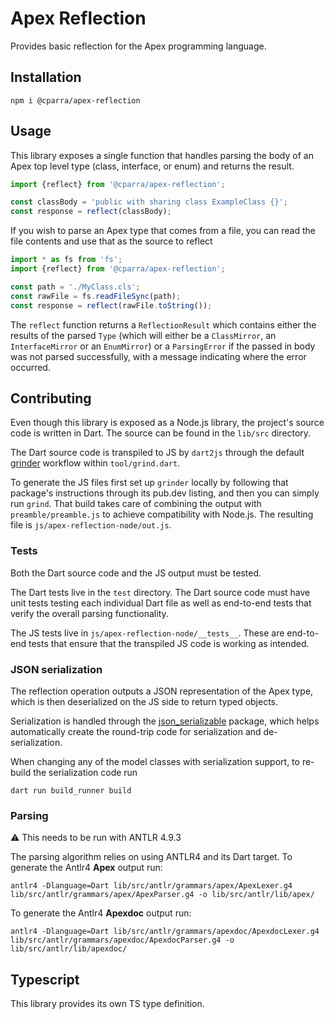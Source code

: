 # Apex Reflection

Provides basic reflection for the Apex programming language.

## Installation

```
npm i @cparra/apex-reflection
```

## Usage

This library exposes a single function that handles parsing the body of an Apex top level type (class, interface, or
enum)
and returns the result.

```typescript
import {reflect} from '@cparra/apex-reflection';

const classBody = 'public with sharing class ExampleClass {}';
const response = reflect(classBody);
```

If you wish to parse an Apex type that comes from a file, you can read the file contents and use that as the source to
reflect

```typescript
import * as fs from 'fs';
import {reflect} from '@cparra/apex-reflection';

const path = './MyClass.cls';
const rawFile = fs.readFileSync(path);
const response = reflect(rawFile.toString());
```

The `reflect` function returns a `ReflectionResult` which contains either the results of the parsed `Type`
(which will either be a `ClassMirror`, an `InterfaceMirror` or an `EnumMirror`) or a `ParsingError` if the passed in
body was not parsed successfully, with a message indicating where the error occurred.

## Contributing

Even though this library is exposed as a Node.js library, the project's source code is written in Dart. The source can
be found in the `lib/src` directory.

The Dart source code is transpiled to JS by `dart2js` through the default [grinder](https://pub.dev/packages/grinder)
workflow within `tool/grind.dart`.

To generate the JS files first set up `grinder` locally by following that package's instructions through its pub.dev
listing, and then you can simply run `grind`. That build takes care of combining the output with `preamble/preamble.js`
to achieve compatibility with Node.js. The resulting file is `js/apex-reflection-node/out.js`.

### Tests

Both the Dart source code and the JS output must be tested.

The Dart tests live in the `test` directory. The Dart source code must have unit tests testing each individual Dart file
as well as end-to-end tests that verify the overall parsing functionality.

The JS tests live in `js/apex-reflection-node/__tests__`. These are end-to-end tests that ensure that the transpiled JS
code is working as intended.

### JSON serialization

The reflection operation outputs a JSON representation of the Apex type, which is then deserialized on the JS side to
return typed objects.

Serialization is handled through the [json_serializable](https://pub.dev/packages/json_serializable) package, which
helps automatically create the round-trip code for serialization and de-serialization.

When changing any of the model classes with serialization support, to re-build the serialization code run

```
dart run build_runner build
```

### Parsing

⚠️ This needs to be run with ANTLR 4.9.3

The parsing algorithm relies on using ANTLR4 and its Dart target. To generate the Antlr4 **Apex** output run:

```
antlr4 -Dlanguage=Dart lib/src/antlr/grammars/apex/ApexLexer.g4 lib/src/antlr/grammars/apex/ApexParser.g4 -o lib/src/antlr/lib/apex/
```

To generate the Antlr4 **Apexdoc** output run:

```
antlr4 -Dlanguage=Dart lib/src/antlr/grammars/apexdoc/ApexdocLexer.g4 lib/src/antlr/grammars/apexdoc/ApexdocParser.g4 -o lib/src/antlr/lib/apexdoc/
```

## Typescript

This library provides its own TS type definition.
